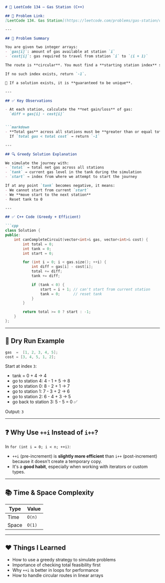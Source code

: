 ```markdown
# 🚗 LeetCode 134 – Gas Station (C++)

## 🔗 Problem Link:
[LeetCode 134. Gas Station](https://leetcode.com/problems/gas-station/description/?envType=study-plan-v2&envId=top-interview-150)

---

## 🧠 Problem Summary

You are given two integer arrays:
- `gas[i]`: amount of gas available at station `i`
- `cost[i]`: gas required to travel from station `i` to `(i + 1)`

The route is **circular**. You must find a **starting station index** such that you can travel the **entire circuit once** in a clockwise direction **without running out of gas**.

If no such index exists, return `-1`.

📌 If a solution exists, it is **guaranteed to be unique**.

---

## ✅ Key Observations

- At each station, calculate the **net gain/loss** of gas:  
  `diff = gas[i] - cost[i]`


```markdown
- **Total gas** across all stations must be **greater than or equal to** total cost, or else it's impossible to finish:  
  If `total gas < total cost` → return `-1`

---

## 🔍 Greedy Solution Explanation

We simulate the journey with:
- `total` → total net gas across all stations
- `tank` → current gas level in the tank during the simulation
- `start` → index from where we attempt to start the journey

If at any point `tank` becomes negative, it means:
- We cannot start from current `start`
- We **move start to the next station**
- Reset tank to 0

---

## ✅ C++ Code (Greedy + Efficient)

```cpp
class Solution {
public:
    int canCompleteCircuit(vector<int>& gas, vector<int>& cost) {
        int total = 0;
        int tank = 0;
        int start = 0;

        for (int i = 0; i < gas.size(); ++i) {
            int diff = gas[i] - cost[i];
            total += diff;
            tank += diff;

            if (tank < 0) {
                start = i + 1; // can't start from current station
                tank = 0;      // reset tank
            }
        }

        return total >= 0 ? start : -1;
    }
};
```

---

## 🧪 Dry Run Example

```cpp
gas  =  [1, 2, 3, 4, 5];
cost = [3, 4, 5, 1, 2];
```

Start at index `3`:
- tank = 0 + 4 → 4
- go to station 4: 4 - 1 + 5 → 8
- go to station 0: 8 - 2 + 1 → 7
- go to station 1: 7 - 3 + 2 → 6
- go to station 2: 6 - 4 + 3 → 5
- go back to station 3: 5 - 5 = 0 ✅

Output: `3`

---

## ❓ Why Use `++i` Instead of `i++`?

In `for (int i = 0; i < n; ++i)`:
- `++i` (pre-increment) is **slightly more efficient** than `i++` (post-increment) because it doesn't create a temporary copy.
- It's a **good habit**, especially when working with iterators or custom types.

---

## 📚 Time & Space Complexity

| Type | Value |
|------|-------|
| Time | `O(n)` |
| Space | `O(1)` |

---

## ❤️ Things I Learned

- How to use a greedy strategy to simulate problems
- Importance of checking total feasibility first
- Why `++i` is better in loops for performance
- How to handle circular routes in linear arrays
```
